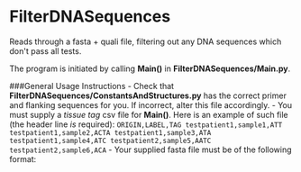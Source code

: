 FilterDNASequences
==================

Reads through a fasta + quali file, filtering out any DNA sequences which don't pass all tests.

The program is initiated by calling **Main()** in **FilterDNASequences/Main.py**.


###General Usage Instructions
	- Check that **FilterDNASequences/ConstantsAndStructures.py** has the correct primer and flanking sequences for you. If incorrect, alter this file accordingly.
	- You must supply a *tissue tag* csv file for **Main()**. Here is an example of such file (the header line *is* required):
        ```
        ORIGIN,LABEL,TAG
        testpatient1,sample1,ATT
        testpatient1,sample2,ACTA
        testpatient1,sample3,ATA
        testpatient1,sample4,ATC
        testpatient2,sample5,AATC
        testpatient2,sample6,ACA
        ```
	- Your supplied fasta file must be of the following format:
